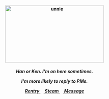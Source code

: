 <h4 align="center">
<img src="https://www.dexerto.fr/cdn-image/wp-content/uploads/sites/2/2024/12/31/120-hyun-ju-squid-game-1024x576.jpg?width=1200&quality=75&format=auto"width="310" height="180" alt="unnie">
<br>
</h4>
<h5 align="center">
  Han or Ken. I'm on here sometimes.
<p align> I'm more likely to reply to PMs. </p>
  
<a href=https://rentry.co/kancho> Rentry </a>⠀<a href=https://steamcommunity.com/id/katocha/> Steam </a>⠀<a href=https://neospring.org/@gantz> Message </a>
